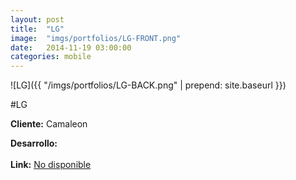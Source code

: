 ```yaml
---
layout:	post
title:	"LG"
image:	"imgs/portfolios/LG-FRONT.png"
date:   2014-11-19 03:00:00
categories: mobile
---
```

![LG]({{ "/imgs/portfolios/LG-BACK.png" | prepend: site.baseurl }})

#LG

**Cliente:** Camaleon

**Desarrollo:** 
<br><br>
**Link:**
<a class="link" href="#" target="blank"> No disponible</a>